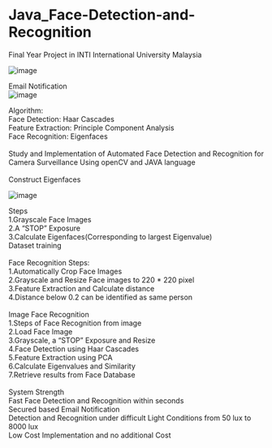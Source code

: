 # Java_Face-Detection-and-Recognition

Final Year Project in INTI International University Malaysia
<br />

![image](https://github.com/lanhoter/Java_Face-Detection-and-Recognition/blob/master/Images/Unknown%20User.png)<br />

Email Notification<br />
![image](https://github.com/lanhoter/Java_Face-Detection-and-Recognition/blob/master/Images/Email%20Notification.png)<br />

Algorithm:<br />
Face Detection: Haar Cascades<br />
Feature Extraction: Principle Component Analysis <br />
Face Recognition: Eigenfaces<br />
<br />
Study and Implementation of Automated Face Detection and Recognition for Camera Surveillance Using openCV and JAVA language<br />
<br />
Construct Eigenfaces<br />

![image](https://github.com/lanhoter/Java_Face-Detection-and-Recognition/blob/master/Images/Eigenface.PNG)<br />

Steps<br />
1.Grayscale Face Images<br />
2.A “STOP” Exposure<br />
3.Calculate Eigenfaces(Corresponding to largest Eigenvalue)<br />
Dataset training<br />
<br />
Face Recognition Steps:<br />
1.Automatically Crop Face Images<br />
2.Grayscale and Resize Face images to 220 * 220 pixel<br />
3.Feature Extraction and Calculate distance <br />
4.Distance below 0.2 can be identified as same person<br />
<br />
Image Face Recognition<br />
1.Steps of Face Recognition from image<br />
2.Load Face Image<br />
3.Grayscale, a “STOP” Exposure and Resize<br />
4.Face Detection using Haar Cascades<br />
5.Feature Extraction using PCA<br />
6.Calculate Eigenvalues and Similarity<br />
7.Retrieve results from Face Database<br />
<br />
System Strength<br />
Fast Face Detection and Recognition within seconds<br />
Secured based Email Notification<br />
Detection and Recognition under difficult Light Conditions from 50 lux to 8000 lux<br />
Low Cost Implementation and no additional Cost<br />

